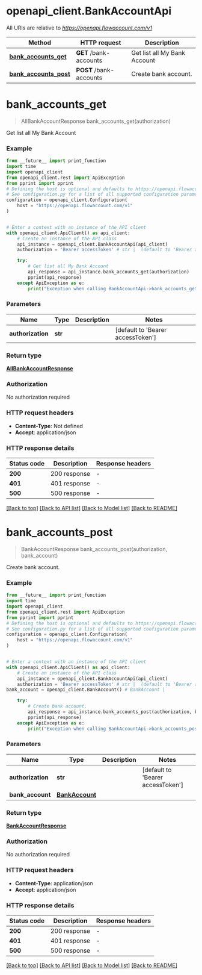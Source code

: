 # openapi_client.BankAccountApi

All URIs are relative to *https://openapi.flowaccount.com/v1*

Method | HTTP request | Description
------------- | ------------- | -------------
[**bank_accounts_get**](BankAccountApi.md#bank_accounts_get) | **GET** /bank-accounts | Get list all My Bank Account
[**bank_accounts_post**](BankAccountApi.md#bank_accounts_post) | **POST** /bank-accounts | Create bank account.


# **bank_accounts_get**
> AllBankAccountResponse bank_accounts_get(authorization)

Get list all My Bank Account

### Example

```python
from __future__ import print_function
import time
import openapi_client
from openapi_client.rest import ApiException
from pprint import pprint
# Defining the host is optional and defaults to https://openapi.flowaccount.com/v1
# See configuration.py for a list of all supported configuration parameters.
configuration = openapi_client.Configuration(
    host = "https://openapi.flowaccount.com/v1"
)


# Enter a context with an instance of the API client
with openapi_client.ApiClient() as api_client:
    # Create an instance of the API class
    api_instance = openapi_client.BankAccountApi(api_client)
    authorization = 'Bearer accessToken' # str |  (default to 'Bearer accessToken')

    try:
        # Get list all My Bank Account
        api_response = api_instance.bank_accounts_get(authorization)
        pprint(api_response)
    except ApiException as e:
        print("Exception when calling BankAccountApi->bank_accounts_get: %s\n" % e)
```

### Parameters

Name | Type | Description  | Notes
------------- | ------------- | ------------- | -------------
 **authorization** | **str**|  | [default to &#39;Bearer accessToken&#39;]

### Return type

[**AllBankAccountResponse**](AllBankAccountResponse.md)

### Authorization

No authorization required

### HTTP request headers

 - **Content-Type**: Not defined
 - **Accept**: application/json

### HTTP response details
| Status code | Description | Response headers |
|-------------|-------------|------------------|
**200** | 200 response |  -  |
**401** | 401 response |  -  |
**500** | 500 response |  -  |

[[Back to top]](#) [[Back to API list]](../README.md#documentation-for-api-endpoints) [[Back to Model list]](../README.md#documentation-for-models) [[Back to README]](../README.md)

# **bank_accounts_post**
> BankAccountResponse bank_accounts_post(authorization, bank_account)

Create bank account.

### Example

```python
from __future__ import print_function
import time
import openapi_client
from openapi_client.rest import ApiException
from pprint import pprint
# Defining the host is optional and defaults to https://openapi.flowaccount.com/v1
# See configuration.py for a list of all supported configuration parameters.
configuration = openapi_client.Configuration(
    host = "https://openapi.flowaccount.com/v1"
)


# Enter a context with an instance of the API client
with openapi_client.ApiClient() as api_client:
    # Create an instance of the API class
    api_instance = openapi_client.BankAccountApi(api_client)
    authorization = 'Bearer accessToken' # str |  (default to 'Bearer accessToken')
bank_account = openapi_client.BankAccount() # BankAccount | 

    try:
        # Create bank account.
        api_response = api_instance.bank_accounts_post(authorization, bank_account)
        pprint(api_response)
    except ApiException as e:
        print("Exception when calling BankAccountApi->bank_accounts_post: %s\n" % e)
```

### Parameters

Name | Type | Description  | Notes
------------- | ------------- | ------------- | -------------
 **authorization** | **str**|  | [default to &#39;Bearer accessToken&#39;]
 **bank_account** | [**BankAccount**](BankAccount.md)|  | 

### Return type

[**BankAccountResponse**](BankAccountResponse.md)

### Authorization

No authorization required

### HTTP request headers

 - **Content-Type**: application/json
 - **Accept**: application/json

### HTTP response details
| Status code | Description | Response headers |
|-------------|-------------|------------------|
**200** | 200 response |  -  |
**401** | 401 response |  -  |
**500** | 500 response |  -  |

[[Back to top]](#) [[Back to API list]](../README.md#documentation-for-api-endpoints) [[Back to Model list]](../README.md#documentation-for-models) [[Back to README]](../README.md)

